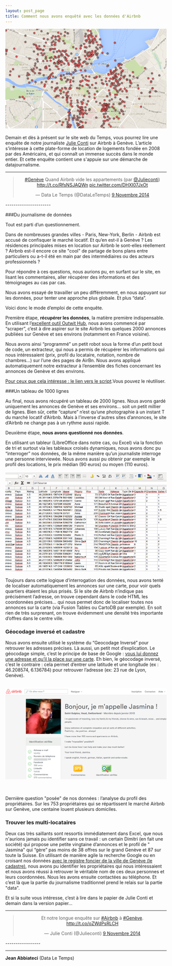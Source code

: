 ```yaml
---
layout: post_page
title: Comment nous avons enquêté avec les données d'Airbnb 
---
```

<meta property="og:title" content="Comment nous avons enquêté avec les données d'Airbnb" />





![carte](/img/carte.png)
<br><br>
Demain et dès à présent sur le site web du Temps, vous pourrez lire une enquête de notre journaliste [Julie Conti](https://twitter.com/julieconti) sur Airbnb à Genève. L’article s’intéresse à cette plate-forme de location de logements fondée en 2008 par des Américains, et qui connaît un immense succès dans le monde entier. Et cette enquête contient une s'appuie sur une démarche de datajournalisme. 

-----------------

<center><blockquote class="twitter-tweet" lang="fr"><p><a href="https://twitter.com/hashtag/Gen%C3%A8ve?src=hash">#Genève</a> Quand Airbnb vide les appartements (par <a href="https://twitter.com/Julieconti">@Julieconti</a>) <a href="http://t.co/RfsNSJAQWn">http://t.co/RfsNSJAQWn</a> <a href="http://t.co/DHXI07JxOt">pic.twitter.com/DHXI07JxOt</a></p>&mdash; Data Le Temps (@DataLeTemps) <a href="https://twitter.com/DataLeTemps/status/531404948488347648">9 Novembre 2014</a></blockquote>
<script async src="//platform.twitter.com/widgets.js" charset="utf-8"></script></center>
----------------------

###Du journalisme de données

Tout est parti d’un questionnement. 

Dans de nombreuses grandes villes -  Paris, New-York, Berlin - Airbnb est accusé de confisquer le marché locatif. Et qu’en est-il à Genève ? Les résidences principales mises en location sur Airbnb le sont-elles réellement ? Airbnb est-il encore ce site "cool" de partage de bons plans entre particuliers ou a-t-il été en main par des intermédiaires ou des acteurs professionnels ? 


Pour répondre à ces questions, nous aurions pu, en surfant sur le site, en lisant les commentaires, aller récupérer des informations et des témoignages au cas par cas.

Nous avons essayé de travailler un peu différemment, en nous appuyant sur les données, pour tenter une approche plus globale. Et plus “data”.

Voici donc le mode d’emploi de cette enquête.

Première étape, **récupérer les données**, la matière première indispensable. En utilisant l’[excellent outil Outwit Hub](https://www.outwit.com/products/hub/), nous avons commencé par “scraper”, c’est à dire aspirer sur le site Airbnb les quelques 2000 annonces publiées sur Genève et ses environs (notamment en France voisine).

Nous avons ainsi “programmé” un petit robot sous la forme d’un petit bout de code, un extracteur, qui nous a permis de récupérer les informations qui nous intéressaient (prix, profil du locataire, notation, nombre de chambres…) sur l’une des pages de AirBn. Nous avons appliqué automatiquement notre extracteur à l’ensemble des fiches concernant les annonces de Genève et des environs. 

[Pour ceux que cela intéresse : le lien vers le script](/img/airBNB.xml).Vous pouvez le réutiliser.  

###Un tableau de 1000 lignes

Au final, nous avons récupéré un tableau de 2000 lignes. Nous avons gardé uniquement les annonces de  Genève et ses environs… soit un petit millier de lignes. Bien sûr, cette “capture” n’est qu’une photographie à un instant T du marché locatif d’Airbnb. Mais à l’inverse d'autres sites d’annonces, le site d’Airbnb ne change pas à un rythme aussi rapide.

Deuxième étape, **nous avons questionné nos données**.

En utilisant un tableur (LibreOffice dans notre cas, ou Excel) via la fonction de tri et surtout via les tableaux croisés dynamiques, nous avons donc pu “interroger” nos données, de la même manière qu’un journaliste interroge une personne interviewée. Nous avons aussi pu obtenir par exemple le profil des locations, le prix médian (90 euros) ou moyen (110 euros). 
<br><br>
![](/img/carte1.png)
<br><br>
Toujours dans cette logique d’interrogation des données, nous avons tenté de localiser automatiquement les annonces sur une carte, pour voir quels quartiers étaient les plus prisés. Si le site de Airbnb n’indique pas précisément l’adresse, on trouve cependant dans le code HTML les coordonnées précises… qui nous permet donc de localiser toutes nos annonces sur la carte (via Fusion Tables ou CartoDB par exemple). En soit rien de très surprenant, on trouve évidemment une densité très importante d’offres dans le centre ville. 

### Géocodage inversé et cadastre

Nous avons ensuite utilisé le système du “Geocodage Inversé” pour retrouver les adresses précises. Là aussi, un petit mot d’explication. Le géocodage simple, c’est le principe de base de Google : [vous lui donnez une adresse et qu’il la place sur une carte](https://www.google.fr/?gws_rd=ssl#q=rue+de+lyon+23+geneve&spell=1). Eh bien, le géocodage inversé, c’est le contraire : cela permet d’entrer une latitude et une longitude (ex : 46.208574, 6.136784) pour retrouver l’adresse (ex: 23 rue de Lyon, Genève). 
<br><br>

![](/img/carte2.png)

<br><br>
Dernière question "posée" de nos données : l’analyse du profil des propriétaires. Sur les 753 propriétaires qui se répartissent le marché Airbnb sur Genève, une centaine louent plusieurs domiciles.  

### Trouver les multi-locataires

Deux cas très saillants sont ressortis immédiatement dans Excel, que nous n'aurions jamais pu identifier sans ce travail : un certain Dimitri (en fait une société) qui propose une petite vingtaine d’annonces et le profil de " Jasmina" qui “gère” pas moins de 38 offres sur le grand Genève et 87 sur toute la Suisse. En utilisant de manière agile la recherche Google ou en croisant nos données [avec le registre foncier de la ville de Genève (le cadastre)](http://ge.ch/extraitfoncier/), nous avons pu identifier les propriétaires qui nous intéressaient et nous avons réussi à retrouver le véritable nom de ces deux personnes et leurs coordonnées. Nous les avons ensuite contactées au téléphone. Et c’est là que la partie du journalisme traditionnel prend le relais sur la partie "data". 

Et si la suite vous intéresse, c’est à lire dans le papier de Julie Conti et demain dans la version papier...

-----------------

<center><blockquote class="twitter-tweet" lang="fr"><p>Et notre longue enquête sur <a href="https://twitter.com/hashtag/Airbnb?src=hash">#Airbnb</a> à <a href="https://twitter.com/hashtag/Gen%C3%A8ve?src=hash">#Genève</a>. <a href="http://t.co/oZWdPsRLCH">http://t.co/oZWdPsRLCH</a></p>&mdash; Julie Conti (@Julieconti) <a href="https://twitter.com/Julieconti/status/531412156932034560">9 Novembre 2014</a></blockquote>
<script async src="//platform.twitter.com/widgets.js" charset="utf-8"></script></center>
-----------------


----------------------

**Jean Abbiateci** (Data Le Temps)
